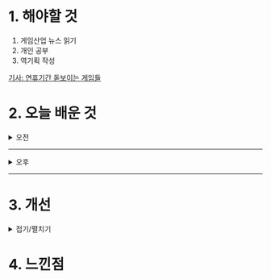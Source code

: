 
# 1. 해야할 것

1. 게임산업 뉴스 읽기 
2. 개인 공부  
3. 역기획 작성

[기사: 연휴기간 돋보이는 게임들](https://www.gameinsight.co.kr/news/articleView.html?idxno=33247)

# 2. 오늘 배운 것

<details>
<summary>오전</summary>

## 오늘의 뉴스
### 연휴기간 돋보이는 게임들
![image](https://github.com/user-attachments/assets/b0a3a8f5-30e7-4077-898b-4d6c27dfd73a)

와우-내부전쟁, 젠레스존제로, 발로란트\
위 세개의 게임이 가장 많이 플레이되고 회자된다.\
와우는 역대급 확장팩이\
젠레스존제로는 새로운 콘텐츠가\
발로란트는 요즘 FPS게임으로 뜨고 있다.

그런데 내가 직접 즐기는 게임은 단 한개도 없어서 내가 트렌드에 뒤쳐지고 있는건가?라는 생각이든다.\
셋 중 하나라도 해봐야지... 일단 젠레스 존 제로라도 제대로 해봐야할 것 같다.
</details>

****

<details>
<summary>오후</summary>


</details>

****


# 3. 개선


<details>
<summary>접기/펼치기</summary>


</details>



# 4. 느낀점


